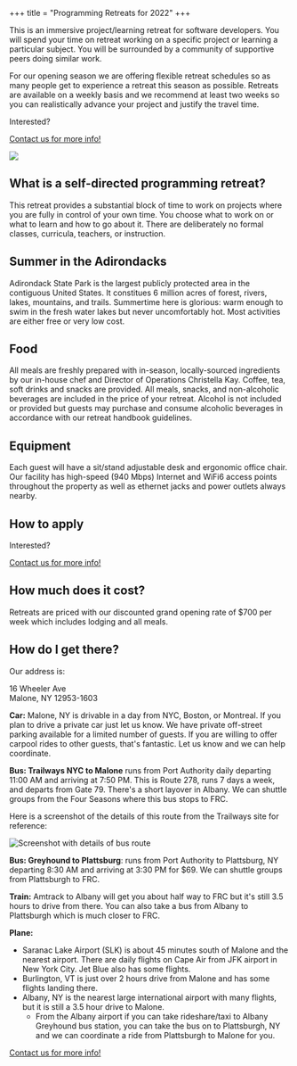+++
title = "Programming Retreats for 2022"
+++

This is an immersive project/learning retreat for software developers. You will spend your time on retreat working on a specific project or learning a particular subject. You will be surrounded by a community of supportive peers doing similar work.

For our opening season we are offering flexible retreat schedules so as many people get to experience a retreat this season as possible. Retreats are available on a weekly basis and we recommend at least two weeks so you can realistically advance your project and justify the travel time.

Interested?

<a class="button button-primary myButton" href="https://us14.list-manage.com/contact-form?u=a54483dfc73731ced2ff35a04&form_id=33ffae0ec11579cdc44c4f30cb839689">Contact us for more info!</a>

![](/images/gallery/retreat0-hike.jpg)

## What is a self-directed programming retreat?

This retreat provides a substantial block of time to work on projects where you are fully in control of your own time. You choose what to work on or what to learn and how to go about it. There are deliberately no formal classes, curricula, teachers, or instruction.

## Summer in the Adirondacks

Adirondack State Park is the largest publicly protected area in the contiguous United States. It constitues 6 million acres of forest, rivers, lakes, mountains, and trails. Summertime here is glorious: warm enough to swim in the fresh water lakes but never uncomfortably hot. Most activities are either free or very low cost.

## Food

All meals are freshly prepared with in-season, locally-sourced ingredients by our in-house chef and Director of Operations Christella Kay. Coffee, tea, soft drinks and snacks are provided. All meals, snacks, and non-alcoholic beverages are included in the price of your retreat. Alcohol is not included or provided but guests may purchase and consume alcoholic beverages in accordance with our retreat handbook guidelines.

## Equipment

Each guest will have a sit/stand adjustable desk and ergonomic office chair. Our facility has high-speed (940 Mbps) Internet and WiFi6 access points throughout the property as well as ethernet jacks and power outlets always nearby.

## How to apply

Interested?

<a class="button button-primary myButton" href="https://us14.list-manage.com/contact-form?u=a54483dfc73731ced2ff35a04&form_id=33ffae0ec11579cdc44c4f30cb839689">Contact us for more info!</a>

## How much does it cost?

Retreats are priced with our discounted grand opening rate of $700 per week which 
includes lodging and all meals.

## How do I get there?

Our address is:


16 Wheeler Ave
<br>
Malone, NY 12953-1603


**Car:** Malone, NY is drivable in a day from NYC, Boston, or Montreal. If you plan to drive a private car just let us know. We have private off-street parking available for a limited number of guests. If you are willing to offer carpool rides to other guests, that's fantastic. Let us know and we can help coordinate.

**Bus: Trailways NYC to Malone** runs from Port Authority daily departing 11:00 AM and arriving at 7:50 PM. This is Route 278, runs 7 days a week, and departs from Gate 79. There's a short layover in Albany. We can shuttle groups from the Four Seasons where this bus stops to FRC.

Here is a screenshot of the details of this route from the Trailways site for reference:

<img class="screenshot" alt="Screenshot with details of bus route" src="/images/trailways-bus.png">

**Bus: Greyhound to Plattsburg**: runs from Port Authority to Plattsburg, NY departing 8:30 AM and arriving at 3:30 PM for $69. We can shuttle groups from Plattsburgh to FRC.

**Train:** Amtrack to Albany will get you about half way to FRC but it's still 3.5 hours to drive from there. You can also take a bus from Albany to Plattsburgh which is much closer to FRC.

**Plane:**

* Saranac Lake Airport (SLK) is about 45 minutes south of Malone and the nearest airport. There are daily flights on Cape Air from JFK airport in New York City. Jet Blue also has some flights.
* Burlington, VT is just over 2 hours drive from Malone and has some flights landing there.
* Albany, NY is the nearest large international airport with many flights, but it is still a 3.5 hour drive to Malone.
  * From the Albany airport if you can take rideshare/taxi to Albany Greyhound bus station, you can take the bus on to Plattsburgh, NY and we can coordinate a ride from Plattsburgh to Malone for you.

<a class="button button-primary myButton" href="https://us14.list-manage.com/contact-form?u=a54483dfc73731ced2ff35a04&form_id=33ffae0ec11579cdc44c4f30cb839689">Contact us for more info!</a>
